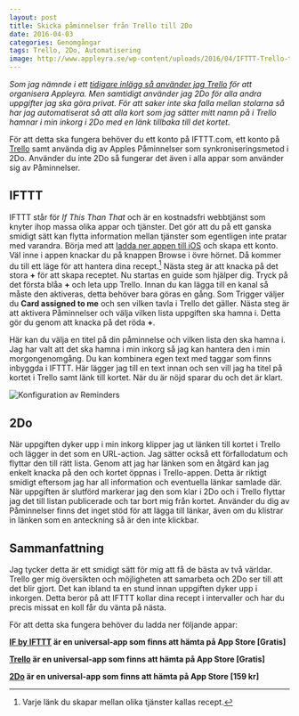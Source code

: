 ```yaml
---
layout: post
title: Skicka påminnelser från Trello till 2Do
date: 2016-04-03
categories: Genomgångar
tags: Trello, 2Do, Automatisering
image: http://www.appleyra.se/wp-content/uploads/2016/04/IFTTT-Trello-till-Reminders.jpg
---
```



*Som jag nämnde i ett [tidigare inlägg så använder jag Trello](http://www.appleyra.se/genomgangar/skapa-flera-kort-i-trello-med-drafts/) för att organisera Appleyra. Men samtidigt använder jag 2Do för alla andra uppgifter jag ska göra privat. För att saker inte ska falla mellan stolarna så har jag automatiserat så att alla kort som  jag sätter mitt namn på i Trello  hamnar i min inkorg i 2Do med en länk tillbaka till det kortet.*

För att detta ska fungera behöver du ett konto på IFTTT.com, ett konto på [Trello](https://trello.com/ "Trello") samt använda dig av Apples Påminnelser som synkroniseringsmetod i 2Do. Använder du inte 2Do så fungerar det även i alla appar som använder sig av Påminnelser. 

## IFTTT

IFTTT står för *If This Than That* och är en kostnadsfri webbtjänst som knyter ihop massa olika appar och tjänster. Det gör att du på ett ganska smidigt sätt kan flytta information mellan tjänster som egentligen inte pratar med varandra. Börja med att [ladda ner appen till iOS](https://itunes.apple.com/se/app/if-by-ifttt/id660944635?mt=8&uo=4&at=10lKZy&ct=twitter) och skapa ett konto. Väl inne i appen knackar du på knappen Browse i övre hörnet. Då kommer du till ett läge för att hantera dina recept.[^1] Nästa steg är att knacka på det stora **+** för att skapa receptet. Nu startas en guide som hjälper dig. Tryck på det första blåa **+** och leta upp Trello. Innan du kan lägga till en kanal så måste den aktiveras, detta behöver bara göras en gång. Som Trigger väljer du **Card assigned to me** och sen vilken tavla i Trello det gäller. Nästa steg är att aktivera Påminnelser och välja vilken lista uppgiften ska hamna i. Detta gör du genom att knacka på det röda **+**. 

Här kan du välja en titel på din påminnelse och vilken lista den ska hamna i. Jag har valt att det ska hamna i min inkorg så jag kan hantera den i min morgongenomgång. Du kan kombinera egen text med taggar som finns inbyggda i IFTTT. Här lägger jag till en text innan och sen vill jag ha titel på kortet i Trello samt länk till kortet. När du är nöjd sparar du och det är klart. 

![Konfiguration av Reminders](http://www.appleyra.se/wp-content/uploads/2016/04/Konfiguration-av-Reminders.jpg)

## 2Do

När uppgiften dyker upp i min inkorg klipper jag ut länken till kortet i Trello och lägger in det som en URL-action. Jag sätter också ett förfallodatum och flyttar den till rätt lista. Genom att jag har länken som en åtgärd kan jag enkelt knacka på den och kortet öppnas i Trello-appen. Detta är riktigt smidigt eftersom jag har all information och eventuella länkar samlade där. När uppgiften är slutförd markerar jag den som klar i 2Do och i Trello flyttar jag det till listan publicerade och tar bort mig från kortet. Använder du dig av Påminnelser finns det inget stöd för att lägga till länkar, även om du klistrar in länken som en anteckning så är den inte klickbar. 

## Sammanfattning

Jag tycker detta är ett smidigt sätt för mig att få de bästa av två världar. Trello ger mig översikten och möjligheten att samarbeta och 2Do ser till att det blir gjort. Det kan ibland ta en stund innan uppgiften dyker upp i inkorgen. Detta beror på att IFTTT kollar dina recept i intervaller och har du precis missat en koll får du vänta på nästa. 

För att detta ska fungera behöver du ladda ner följande appar:

**[IF by IFTTT](https://itunes.apple.com/se/app/if-by-ifttt/id660944635?mt=8&uo=4&at=10lKZy&ct=twitter) är en universal-app som finns att hämta på App Store [Gratis]**

**[Trello](https://itunes.apple.com/se/app/trello/id461504587?mt=8&uo=4&at=10lKZy&ct=appleyra) är en universal-app som finns att hämta på App Store [Gratis]**

**[2Do](https://itunes.apple.com/se/app/2do/id303656546?mt=8&uo=4&at=10lKZy&ct=appleyra) är en universal-app som finns att hämta på App Store [159 kr]**

[^1]: Varje länk du skapar mellan olika tjänster kallas recept.
